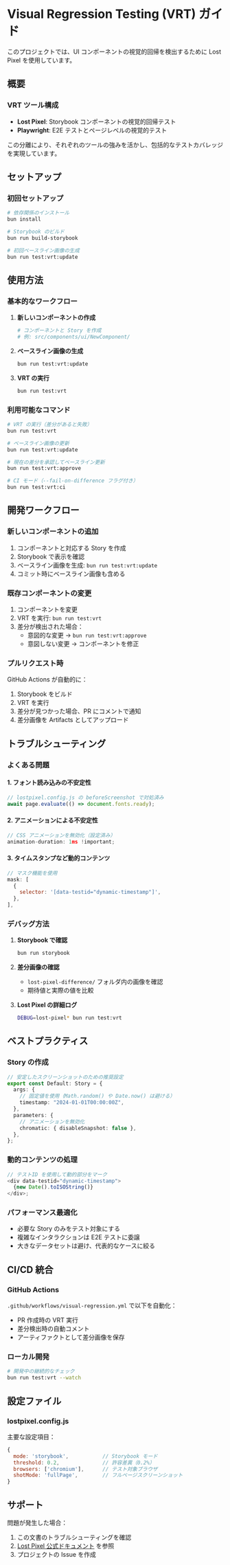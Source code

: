 # Visual Regression Testing (VRT) ガイド

このプロジェクトでは、UI コンポーネントの視覚的回帰を検出するために Lost Pixel
を使用しています。

## 概要

### VRT ツール構成

- **Lost Pixel**: Storybook コンポーネントの視覚的回帰テスト
- **Playwright**: E2E テストとページレベルの視覚的テスト

この分離により、それぞれのツールの強みを活かし、包括的なテストカバレッジを実現しています。

## セットアップ

### 初回セットアップ

```bash
# 依存関係のインストール
bun install

# Storybook のビルド
bun run build-storybook

# 初回ベースライン画像の生成
bun run test:vrt:update
```

## 使用方法

### 基本的なワークフロー

1. **新しいコンポーネントの作成**
   ```bash
   # コンポーネントと Story を作成
   # 例: src/components/ui/NewComponent/
   ```

2. **ベースライン画像の生成**
   ```bash
   bun run test:vrt:update
   ```

3. **VRT の実行**
   ```bash
   bun run test:vrt
   ```

### 利用可能なコマンド

```bash
# VRT の実行（差分があると失敗）
bun run test:vrt

# ベースライン画像の更新
bun run test:vrt:update

# 現在の差分を承認してベースライン更新
bun run test:vrt:approve

# CI モード（--fail-on-difference フラグ付き）
bun run test:vrt:ci
```

## 開発ワークフロー

### 新しいコンポーネントの追加

1. コンポーネントと対応する Story を作成
2. Storybook で表示を確認
3. ベースライン画像を生成: `bun run test:vrt:update`
4. コミット時にベースライン画像も含める

### 既存コンポーネントの変更

1. コンポーネントを変更
2. VRT を実行: `bun run test:vrt`
3. 差分が検出された場合：
   - 意図的な変更 → `bun run test:vrt:approve`
   - 意図しない変更 → コンポーネントを修正

### プルリクエスト時

GitHub Actions が自動的に：

1. Storybook をビルド
2. VRT を実行
3. 差分が見つかった場合、PR にコメントで通知
4. 差分画像を Artifacts としてアップロード

## トラブルシューティング

### よくある問題

#### 1. フォント読み込みの不安定性

```javascript
// lostpixel.config.js の beforeScreenshot で対処済み
await page.evaluate(() => document.fonts.ready);
```

#### 2. アニメーションによる不安定性

```javascript
// CSS アニメーションを無効化（設定済み）
animation-duration: 1ms !important;
```

#### 3. タイムスタンプなど動的コンテンツ

```javascript
// マスク機能を使用
mask: [
  {
    selector: '[data-testid="dynamic-timestamp"]',
  },
],
```

### デバッグ方法

1. **Storybook で確認**
   ```bash
   bun run storybook
   ```

2. **差分画像の確認**
   - `lost-pixel-difference/` フォルダ内の画像を確認
   - 期待値と実際の値を比較

3. **Lost Pixel の詳細ログ**
   ```bash
   DEBUG=lost-pixel* bun run test:vrt
   ```

## ベストプラクティス

### Story の作成

```typescript
// 安定したスクリーンショットのための推奨設定
export const Default: Story = {
  args: {
    // 固定値を使用（Math.random() や Date.now() は避ける）
    timestamp: "2024-01-01T00:00:00Z",
  },
  parameters: {
    // アニメーションを無効化
    chromatic: { disableSnapshot: false },
  },
};
```

### 動的コンテンツの処理

```typescript
// テストID を使用して動的部分をマーク
<div data-testid="dynamic-timestamp">
  {new Date().toISOString()}
</div>;
```

### パフォーマンス最適化

- 必要な Story のみをテスト対象にする
- 複雑なインタラクションは E2E テストに委譲
- 大きなデータセットは避け、代表的なケースに絞る

## CI/CD 統合

### GitHub Actions

`.github/workflows/visual-regression.yml` で以下を自動化：

- PR 作成時の VRT 実行
- 差分検出時の自動コメント
- アーティファクトとして差分画像を保存

### ローカル開発

```bash
# 開発中の継続的なチェック
bun run test:vrt --watch
```

## 設定ファイル

### lostpixel.config.js

主要な設定項目：

```javascript
{
  mode: 'storybook',           // Storybook モード
  threshold: 0.2,              // 許容差異（0.2%）
  browsers: ['chromium'],      // テスト対象ブラウザ
  shotMode: 'fullPage',        // フルページスクリーンショット
}
```

## サポート

問題が発生した場合：

1. この文書のトラブルシューティングを確認
2. [Lost Pixel 公式ドキュメント](https://docs.lost-pixel.com/) を参照
3. プロジェクトの Issue を作成
